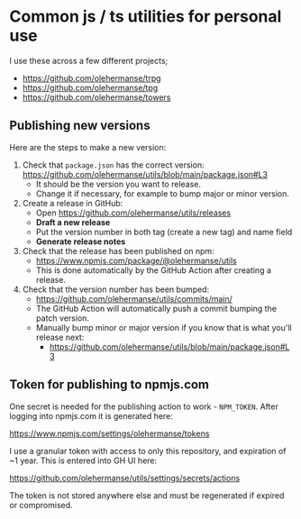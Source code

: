 # Common js / ts utilities for personal use

I use these across a few different projects;

- https://github.com/olehermanse/trpg
- https://github.com/olehermanse/tpg
- https://github.com/olehermanse/towers

## Publishing new versions

Here are the steps to make a new version:

1. Check that `package.json` has the correct version: https://github.com/olehermanse/utils/blob/main/package.json#L3
   - It should be the version you want to release.
   - Change it if necessary, for example to bump major or minor version.
2. Create a release in GitHub:
   - Open https://github.com/olehermanse/utils/releases
   - **Draft a new release**
   - Put the version number in both tag (create a new tag) and name field
   - **Generate release notes**
3. Check that the release has been published on npm:
   - https://www.npmjs.com/package/@olehermanse/utils
   - This is done automatically by the GitHub Action after creating a release.
4. Check that the version number has been bumped:
   - https://github.com/olehermanse/utils/commits/main/
   - The GitHub Action will automatically push a commit bumping the patch version.
   - Manually bump minor or major version if you know that is what you'll release next:
     - https://github.com/olehermanse/utils/blob/main/package.json#L3

## Token for publishing to npmjs.com

One secret is needed for the publishing action to work - `NPM_TOKEN`.
After logging into npmjs.com it is generated here:

https://www.npmjs.com/settings/olehermanse/tokens

I use a granular token with access to only this repository, and expiration of ~1 year.
This is entered into GH UI here:

https://github.com/olehermanse/utils/settings/secrets/actions

The token is not stored anywhere else and must be regenerated if expired or compromised.
